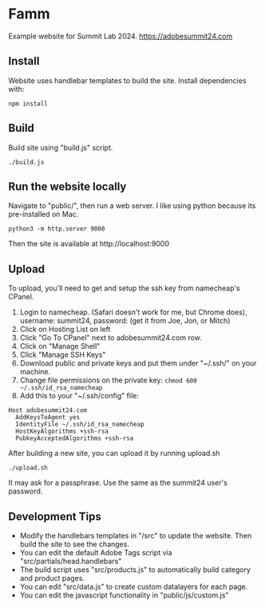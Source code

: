 # Famm

Example website for Summit Lab 2024. https://adobesummit24.com

## Install

Website uses handlebar templates to build the site. Install dependencies with:

```
npm install
```

## Build

Build site using "build.js" script.

```
./build.js
```

## Run the website locally

Navigate to "public/", then run a web server. I like using python because its pre-installed on Mac.

```
python3 -m http.server 9000
```

Then the site is available at http://localhost:9000

## Upload

To upload, you'll need to get and setup the ssh key from namecheap's CPanel.

1. Login to namecheap. (Safari doesn't work for me, but Chrome does), username: summit24, password: (get it from Joe, Jon, or Mitch)
1. Click on Hosting List on left
1. Click "Go To CPanel" next to adobesummit24.com row.
1. Click on "Manage Shell"
1. Click "Manage SSH Keys"
1. Download public and private keys and put them under "~/.ssh/" on your machine.
1. Change file permissions on the private key: `chmod 600 ~/.ssh/id_rsa_namecheap`
1. Add this to your "~/.ssh/config" file:
```
Host adobesummit24.com
  AddKeysToAgent yes
  IdentityFile ~/.ssh/id_rsa_namecheap
  HostKeyAlgorithms +ssh-rsa
  PubkeyAcceptedAlgorithms +ssh-rsa
```

After building a new site, you can upload it by running upload.sh

```
./upload.sh
```

It may ask for a passphrase. Use the same as the summit24 user's password.

## Development Tips

* Modify the handlebars templates in "/src" to update the website. Then build the site to see the changes.
* You can edit the default Adobe Tags script via "src/partials/head.handlebars"
* The build script uses "src/products.js" to automatically build category and product pages.
* You can edit "src/data.js" to create custom datalayers for each page.
* You can edit the javascript functionality in "public/js/custom.js"





